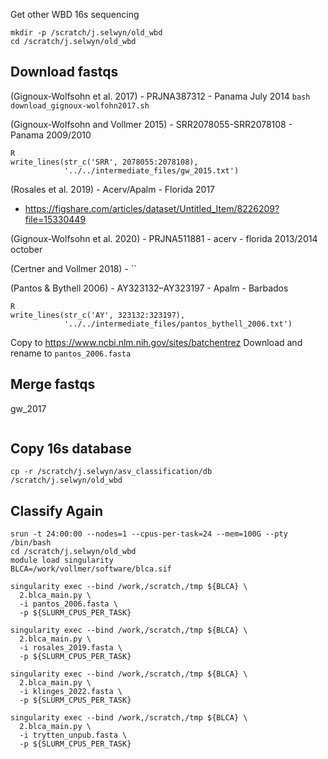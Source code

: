 Get other WBD 16s sequencing
```
mkdir -p /scratch/j.selwyn/old_wbd
cd /scratch/j.selwyn/old_wbd
```

## Download fastqs
(Gignoux-Wolfsohn et al. 2017) - PRJNA387312 - Panama July 2014
`bash download_gignoux-wolfohn2017.sh`

(Gignoux-Wolfsohn and Vollmer 2015) - SRR2078055-SRR2078108 - Panama 2009/2010
```
R
write_lines(str_c('SRR', 2078055:2078108),
            '../../intermediate_files/gw_2015.txt')
```

(Rosales et al. 2019) - Acerv/Apalm - Florida 2017
- https://figshare.com/articles/dataset/Untitled_Item/8226209?file=15330449

(Gignoux-Wolfsohn et al. 2020) - PRJNA511881 - acerv - florida 2013/2014 october


(Certner and Vollmer 2018) -
``

(Pantos & Bythell 2006) - AY323132–AY323197 - Apalm - Barbados
```
R
write_lines(str_c('AY', 323132:323197),
            '../../intermediate_files/pantos_bythell_2006.txt')
```
Copy to https://www.ncbi.nlm.nih.gov/sites/batchentrez
Download and rename to `pantos_2006.fasta`

## Merge fastqs
gw_2017
```

```

## Copy 16s database
```
cp -r /scratch/j.selwyn/asv_classification/db /scratch/j.selwyn/old_wbd
```
## Classify Again
```
srun -t 24:00:00 --nodes=1 --cpus-per-task=24 --mem=100G --pty /bin/bash
cd /scratch/j.selwyn/old_wbd
module load singularity
BLCA=/work/vollmer/software/blca.sif

singularity exec --bind /work,/scratch,/tmp ${BLCA} \
  2.blca_main.py \
  -i pantos_2006.fasta \
  -p ${SLURM_CPUS_PER_TASK}

singularity exec --bind /work,/scratch,/tmp ${BLCA} \
  2.blca_main.py \
  -i rosales_2019.fasta \
  -p ${SLURM_CPUS_PER_TASK}

singularity exec --bind /work,/scratch,/tmp ${BLCA} \
  2.blca_main.py \
  -i klinges_2022.fasta \
  -p ${SLURM_CPUS_PER_TASK}

singularity exec --bind /work,/scratch,/tmp ${BLCA} \
  2.blca_main.py \
  -i trytten_unpub.fasta \
  -p ${SLURM_CPUS_PER_TASK}
```
